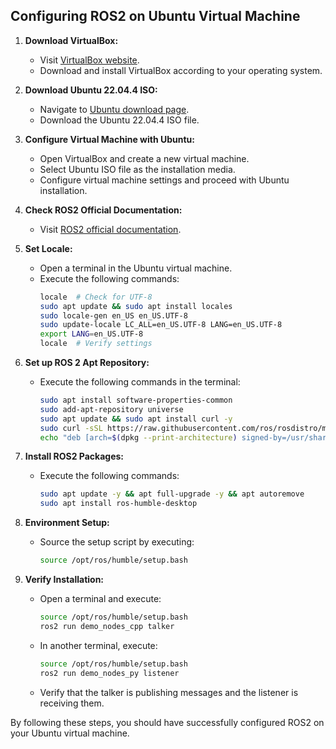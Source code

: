 ## Configuring ROS2 on Ubuntu Virtual Machine

1. **Download VirtualBox:**
   - Visit [VirtualBox website](https://www.virtualbox.org/).
   - Download and install VirtualBox according to your operating system.

2. **Download Ubuntu 22.04.4 ISO:**
   - Navigate to [Ubuntu download page](https://ubuntu.com/download/desktop).
   - Download the Ubuntu 22.04.4 ISO file.

3. **Configure Virtual Machine with Ubuntu:**
   - Open VirtualBox and create a new virtual machine.
   - Select Ubuntu ISO file as the installation media.
   - Configure virtual machine settings and proceed with Ubuntu installation.

4. **Check ROS2 Official Documentation:**
   - Visit [ROS2 official documentation](https://docs.ros.org/en/humble/index.html).

5. **Set Locale:**
   - Open a terminal in the Ubuntu virtual machine.
   - Execute the following commands:
     ```bash
     locale  # Check for UTF-8
     sudo apt update && sudo apt install locales
     sudo locale-gen en_US en_US.UTF-8
     sudo update-locale LC_ALL=en_US.UTF-8 LANG=en_US.UTF-8
     export LANG=en_US.UTF-8
     locale  # Verify settings
     ```

6. **Set up ROS 2 Apt Repository:**
   - Execute the following commands in the terminal:
     ```bash
     sudo apt install software-properties-common
     sudo add-apt-repository universe
     sudo apt update && sudo apt install curl -y
     sudo curl -sSL https://raw.githubusercontent.com/ros/rosdistro/master/ros.key -o /usr/share/keyrings/ros-archive-keyring.gpg
     echo "deb [arch=$(dpkg --print-architecture) signed-by=/usr/share/keyrings/ros-archive-keyring.gpg] http://packages.ros.org/ros2/ubuntu $(. /etc/os-release && echo $UBUNTU_CODENAME) main" | sudo tee /etc/apt/sources.list.d/ros2.list > /dev/null
     ```

7. **Install ROS2 Packages:**
   - Execute the following commands:
     ```bash
     sudo apt update -y && apt full-upgrade -y && apt autoremove
     sudo apt install ros-humble-desktop
     ```

8. **Environment Setup:**
   - Source the setup script by executing:
     ```bash
     source /opt/ros/humble/setup.bash
     ```

9. **Verify Installation:**
   - Open a terminal and execute:
     ```bash
     source /opt/ros/humble/setup.bash
     ros2 run demo_nodes_cpp talker
     ```
   - In another terminal, execute:
     ```bash
     source /opt/ros/humble/setup.bash
     ros2 run demo_nodes_py listener
     ```
   - Verify that the talker is publishing messages and the listener is receiving them.

By following these steps, you should have successfully configured ROS2 on your Ubuntu virtual machine.
